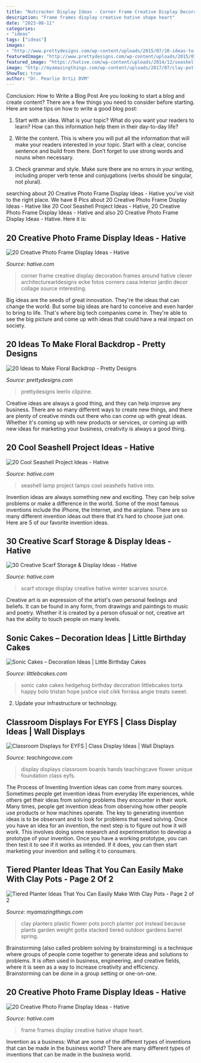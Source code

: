 ```yaml
---
title: "Nutcracker Display Ideas - Corner Frame Creative Display Decoration Frames Around Hative Clever Architectureartdesigns Ecke Fotos Corners Casa Interior Jardin Decor Collage Source Interesting"
description: "Frame frames display creative hative shape heart"
date: "2023-08-11"
categories:
- "ideas"
tags: ["ideas"]
images:
- "http://www.prettydesigns.com/wp-content/uploads/2015/07/20-ideas-to-make-floral-backdrop8.jpg"
featuredImage: "http://www.prettydesigns.com/wp-content/uploads/2015/07/20-ideas-to-make-floral-backdrop8.jpg"
featured_image: "https://hative.com/wp-content/uploads/2014/12/seashell-project-ideas/13-seashell-lamp.jpg"
image: "http://myamazingthings.com/wp-content/uploads/2017/07/clay-pot-ideas-11.jpg"
ShowToc: true
author: "Dr. Pearlie Ortiz DVM"
---
```



Conclusion: How to Write a Blog Post
Are you looking to start a blog and create content? There are a few things you need to consider before starting. Here are some tips on how to write a good blog post:
1. Start with an idea. What is your topic? What do you want your readers to learn? How can this information help them in their day-to-day life?

2. Write the content. This is where you will put all the information that will make your readers interested in your topic. Start with a clear, concise sentence and build from there. Don’t forget to use strong words and nouns when necessary.

3. Check grammar and style. Make sure there are no errors in your writing, including proper verb tense and conjugations (verbs should be singular, not plural).

	

		
searching about 20 Creative Photo Frame Display Ideas - Hative you've visit to the right place. We have 8 Pics about 20 Creative Photo Frame Display Ideas - Hative like 20 Cool Seashell Project Ideas - Hative, 20 Creative Photo Frame Display Ideas - Hative and also 20 Creative Photo Frame Display Ideas - Hative. Here it is:
		
    
## 20 Creative Photo Frame Display Ideas - Hative

<img loading=lazy src="https://hative.com/wp-content/uploads/2014/08/photo-frame-ideas/5-photo-frame-around-corner.jpg" onerror="this.onerror=null;this.src='https://tse1.mm.bing.net/th?id=OIP.r4PggnZlnCafjFdPvt4uuQHaLc&amp;pid=15.1';" alt="20 Creative Photo Frame Display Ideas - Hative">

_Source: hative.com_

>corner frame creative display decoration frames around hative clever architectureartdesigns ecke fotos corners casa interior jardin decor collage source interesting. 

	

Big ideas are the seeds of great innovation. They're the ideas that can change the world. But some big ideas are hard to conceive and even harder to bring to life. That's where big tech companies come in. They're able to see the big picture and come up with ideas that could have a real impact on society.

    
## 20 Ideas To Make Floral Backdrop - Pretty Designs

<img loading=lazy src="http://www.prettydesigns.com/wp-content/uploads/2015/07/20-ideas-to-make-floral-backdrop8.jpg" onerror="this.onerror=null;this.src='https://tse3.mm.bing.net/th?id=OIP.JEzpeY9e4OuUtpWpAP6CpAHaLH&amp;pid=15.1';" alt="20 Ideas to Make Floral Backdrop - Pretty Designs">

_Source: prettydesigns.com_

>prettydesigns leerlo clipzine. 

	

Creative ideas are always a good thing, and they can help improve any business. There are so many different ways to create new things, and there are plenty of creative minds out there who can come up with great ideas. Whether it's coming up with new products or services, or coming up with new ideas for marketing your business, creativity is always a good thing.

    
## 20 Cool Seashell Project Ideas - Hative

<img loading=lazy src="https://hative.com/wp-content/uploads/2014/12/seashell-project-ideas/13-seashell-lamp.jpg" onerror="this.onerror=null;this.src='https://tse3.mm.bing.net/th?id=OIP.qCJraIMZYB5f4uhH387v3AHaLd&amp;pid=15.1';" alt="20 Cool Seashell Project Ideas - Hative">

_Source: hative.com_

>seashell lamp project lamps cool seashells hative into. 

	

Invention ideas are always something new and exciting. They can help solve problems or make a difference in the world. Some of the most famous inventions include the iPhone, the Internet, and the airplane. There are so many different invention ideas out there that it’s hard to choose just one. Here are 5 of our favorite invention ideas.

    
## 30 Creative Scarf Storage &amp; Display Ideas - Hative

<img loading=lazy src="https://hative.com/wp-content/uploads/2015/03/scarf-storage-ideas/4-creative-scarf-storage-and-display-ideas.jpg" onerror="this.onerror=null;this.src='https://tse4.mm.bing.net/th?id=OIP.rnm8gfVyBMAJM-78RhnqxwHaJ4&amp;pid=15.1';" alt="30 Creative Scarf Storage &amp; Display Ideas - Hative">

_Source: hative.com_

>scarf storage display creative hative winter scarves source. 

	

Creative art is an expression of the artist's own personal feelings and beliefs. It can be found in any form, from drawings and paintings to music and poetry. Whether it is created by a person ofusual or not, creative art has the ability to touch people on many levels.

    
## Sonic Cakes – Decoration Ideas | Little Birthday Cakes

<img loading=lazy src="http://www.littlebcakes.com/wp-content/uploads/2014/05/Sonic-Cakes-768x1024.jpg" onerror="this.onerror=null;this.src='https://tse4.mm.bing.net/th?id=OIP.MyqhpkHc9yEPz6Bus1-PPAHaJ4&amp;pid=15.1';" alt="Sonic Cakes – Decoration Ideas | Little Birthday Cakes">

_Source: littlebcakes.com_

>sonic cake cakes hedgehog birthday decoration littlebcakes torta happy bolo tristan hope justice visit cikk forrása angie treats sweet. 

	

2. Update your infrastructure or technology.

    
## Classroom Displays For EYFS | Class Display Ideas | Wall Displays

<img loading=lazy src="http://www.teachingcave.com/wp-content/uploads/2013/10/display-flower-hands.jpg" onerror="this.onerror=null;this.src='https://tse4.mm.bing.net/th?id=OIP.Q950TOtmcxuNeKsCAD9lsgHaNJ&amp;pid=15.1';" alt="Classroom Displays for EYFS | Class Display Ideas | Wall Displays">

_Source: teachingcave.com_

>display displays classroom boards hands teachingcave flower unique foundation class eyfs. 

	

The Process of Inventing
Invention ideas can come from many sources. Sometimes people get invention ideas from everyday life experiences, while others get their ideas from solving problems they encounter in their work. Many times, people get invention ideas from observing how other people use products or how machines operate. The key to generating invention ideas is to be observant and to look for problems that need solving.
Once you have an idea for an invention, the next step is to figure out how it will work. This involves doing some research and experimentation to develop a prototype of your invention. Once you have a working prototype, you can then test it to see if it works as intended. If it does, you can then start marketing your invention and selling it to consumers.

    
## Tiered Planter Ideas That You Can Easily Make With Clay Pots - Page 2 Of 2

<img loading=lazy src="http://myamazingthings.com/wp-content/uploads/2017/07/clay-pot-ideas-11.jpg" onerror="this.onerror=null;this.src='https://tse1.mm.bing.net/th?id=OIP.mqBBXnuIibwI0htc8rbG5AHaK2&amp;pid=15.1';" alt="Tiered Planter Ideas That You Can Easily Make With Clay Pots - Page 2 of 2">

_Source: myamazingthings.com_

>clay planters plastic flower pots porch planter pot instead because plants garden weight gotta stacked tiered outdoor gardens barrel spring. 

	

Brainstorming (also called problem solving by brainstorming) is a technique where groups of people come together to generate ideas and solutions to problems. It is often used in business, engineering, and creative fields, where it is seen as a way to increase creativity and efficiency. Brainstorming can be done in a group setting or one-on-one.

    
## 20 Creative Photo Frame Display Ideas - Hative

<img loading=lazy src="https://hative.com/wp-content/uploads/2014/08/photo-frame-ideas/9-heart-shape-photo-frames-on-wall.jpg" onerror="this.onerror=null;this.src='https://tse3.mm.bing.net/th?id=OIP.sVm0esjJEpLN_7M630sUmAHaLI&amp;pid=15.1';" alt="20 Creative Photo Frame Display Ideas - Hative">

_Source: hative.com_

>frame frames display creative hative shape heart. 

	

Invention as a business: What are some of the different types of inventions that can be made in the business world?
There are many different types of inventions that can be made in the business world.

